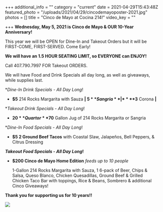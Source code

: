 +++
additional_info = ""
category = "current"
date = 2021-04-29T15:43:48Z
featured_photo = "/uploads/2021/04/29/cincodemayoposter-2021.jpg"
photos = []
title = "Cinco de Mayo at Cocina 214!"
video_key = ""

+++
**Wednesday, May 5, 2021 is Cinco de Mayo & OUR 10-Year Anniversary!**

This year we will be OPEN for Dine-In and Takeout Orders but it will be FIRST-COME, FIRST-SERVED. Come Early!

**We will have an 1.5 HOUR SEATING LIMIT, so EVERYONE can ENJOY!**

Call 407.790.7997 FOR Takeout ORDERS.

We will have Food and Drink Specials all day long, as well as giveaways, while supplies last.

\*_Dine-In Drink Specials - All Day Long_!

* **$5** 214 Rocks Margarita with Sauza **| $5** Sangria **|** **$3** Corona **|**

\*_Takeout Drink Specials - All Day Long_!

* **$20** Quart or **$70** Gallon Jug of 214 Rocks Margarita or Sangria

\*_Dine-In Food Specials - All Day Long_!

* **$5 2 Ground Beef Tacos** with Coastal Slaw, Jalapeños, Bell Peppers, & Citrus Dressing

**_Takeout Food Specials - All Day Long_!**

* **$200 Cinco de Mayo Home Edition** _feeds up to 10 people_

  1-Gallon 214 Rocks Margarita with Sauza, 1 6-pack of Beer, Chips & Salsa, Queso Blanco, Chicken Quesadillas, Ground Beef & Grilled Chicken Taco Bar with toppings, Rice & Beans, Sombrero & additional Cinco Giveaways!

**Thank you for supporting us for 10 years!!**

![](/uploads/2021/04/29/cincodemayoposter-2021.jpg)